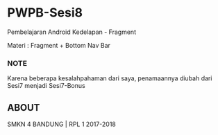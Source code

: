 # PWPB-Sesi8
Pembelajaran Android Kedelapan - Fragment

Materi : Fragment + Bottom Nav Bar

### NOTE

Karena beberapa kesalahpahaman dari saya, penamaannya diubah dari Sesi7 menjadi Sesi7-Bonus

## ABOUT

SMKN 4 BANDUNG | RPL 1 2017-2018
